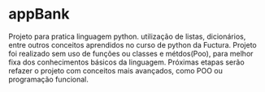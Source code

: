 # appBank
Projeto para pratica  linguagem python.
utilização  de listas, dicionários,  entre outros conceitos aprendidos no curso de python  da Fuctura.
Projeto foi realizado sem uso de funções ou classes e  métdos(Poo), para melhor fixa dos conhecimentos básicos da linguagem.
Próximas etapas  serão refazer o projeto com conceitos mais avançados, como POO ou programação funcional.
